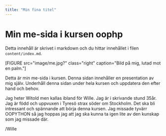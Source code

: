 ```yaml
---
title: "Min fina titel"
---
```

Min me-sida i kursen oophp
=========================

Detta innehåll är skrivet i markdown och du hittar innehållet i filen `content/index.md`.

[FIGURE src="image/me.jpg?" class="right" caption="Bild på mig, lutad mot en palm."]

Detta är min me-sida i kursen. Denna sidan innehåller en presentation av mig själv. Underhåll denna sidan under hela kursen och uppdatera den efter hand och behov.

Jag heter Witold men kallas ibland för Wille. Jag är i skrivande stund 35år. Jag är född och uppvuxen i Tyresö strax söder om Stockholm.
Det ska bli intressant och spännande att börja denna kursen. Jag missade tyvärr OOPYTHON så jag hoppas jag att jag ska kunna ta igen lite av den kunskap som jag missade där. 


/Wille
